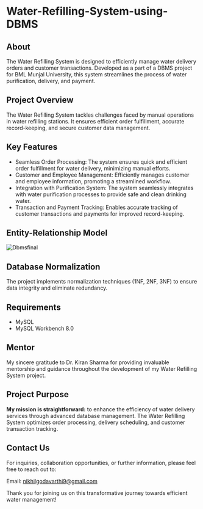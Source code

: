 # Water-Refilling-System-using-DBMS

## About
The Water Refilling System is designed to efficiently manage water delivery orders and customer transactions. Developed as a part of a DBMS project for BML Munjal University, this system streamlines the process of water purification, delivery, and payment.

## Project Overview
The Water Refilling System tackles challenges faced by manual operations in water refilling stations. It ensures efficient order fulfillment, accurate record-keeping, and secure customer data management.

## Key Features
- Seamless Order Processing: The system ensures quick and efficient order fulfillment for water delivery, minimizing manual efforts.
- Customer and Employee Management: Efficiently manages customer and employee information, promoting a streamlined workflow.
- Integration with Purification System: The system seamlessly integrates with water purification processes to provide safe and clean drinking water.
- Transaction and Payment Tracking: Enables accurate tracking of customer transactions and payments for improved record-keeping.

## Entity-Relationship Model
![Dbmsfinal](https://github.com/SaiNikhil0904/Water-Refilling-System-using-DBMS/assets/98106917/351605ee-89c9-43ed-9ee4-392f2027a358)

## Database Normalization
The project implements normalization techniques (1NF, 2NF, 3NF) to ensure data integrity and eliminate redundancy.

## Requirements
- MySQL
- MySQL Workbench 8.0

## Mentor
My sincere gratitude to Dr. Kiran Sharma for providing invaluable mentorship and guidance throughout the development of my Water Refilling System project.

## Project Purpose
**My mission is straightforward:** to enhance the efficiency of water delivery services through advanced database management. The Water Refilling System optimizes order processing, delivery scheduling, and customer transaction tracking.

## Contact Us
For inquiries, collaboration opportunities, or further information, please feel free to reach out to:

Email: nikhilgodavarthi9@gmail.com

Thank you for joining us on this transformative journey towards efficient water management!

